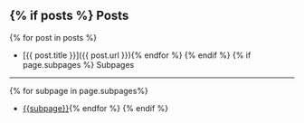 {% if posts %}
Posts
---------

{% for post in posts %}
- [{{ post.title }}]({{ post.url }}){% endfor %}
{% endif %}
{% if page.subpages %}
Subpages
--------------

{% for subpage in page.subpages%}
- [{{subpage}}]({{subpage}}){% endfor %}
{% endif %}
